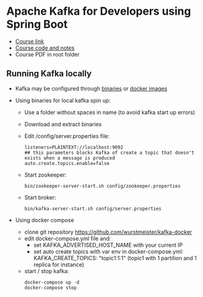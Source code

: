 
# Apache Kafka for Developers using Spring Boot

* [Course link](https://www.udemy.com/share/102AWn3@n0xeHuuw9iPcv5iCP_b5hMtJ0rOgWV52hXvUWE67xD3VKldTSW4mhGhMEF8Zkeg=/)
* [Course code and notes](https://github.com/dilipsundarraj1/kafka-for-developers-using-spring-boot)
* Course PDF in root folder

## Running Kafka locally

* Kafka may be configured through [binaries](https://kafka.apache.org/quickstart) or [docker images](https://github.com/wurstmeister/kafka-docker)
* Using binaries for local kafka spin up:
  * Use a folder without spaces in name (to avoid kafka start up errors)
  * Download and extract binaries
  * Edit /config/server.properties file:
      ```
      listeners=PLAINTEXT://localhost:9092
      ## this parameters blocks Kafka of create a topic that doesn't exists when a message is produced
      auto.create.topics.enable=false
      ```

  * Start zookeeper:
      ```
      bin/zookeeper-server-start.sh config/zookeeper.properties
      ```

  * Start broker:
      ```
      bin/kafka-server-start.sh config/server.properties
      ```

* Using docker compose
  * clone git repository <https://github.com/wurstmeister/kafka-docker>
  * edit docker-compose.yml file and:
    * set KAFKA_ADVERTISED_HOST_NAME with your current IP
    * set auto create topics with var env in docker-compose.yml: KAFKA_CREATE_TOPICS: "topic1:1:1" (topic1 with 1 partition and 1 replica for instance)
  * start / stop kafka:
    ```
    docker-compose up -d
    docker-compose stop
    ```
